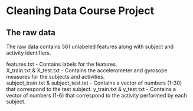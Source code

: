 # Cleaning Data Course Project

## The raw data
The raw data contains 561 unlabeled features along with subject and activity identifiers.

features.txt - Contains labels for the features.  
X_train.txt & X_test.txt - Contains the accelerometer and gyrosope measures for the subjects and activities.  
subject_train.txt & subject_test.txt - Contains a vector of numbers (1-30) that correspond to the test subject.
y_train.txt & y_test.txt - Contains a vector of numbers (1-6) that correspond to the activity performed by each subject.


